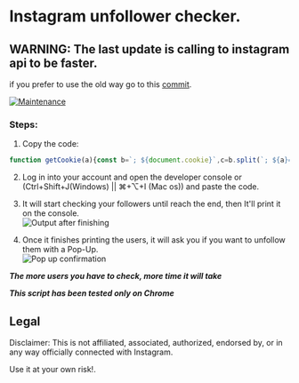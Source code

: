 
# Instagram unfollower checker.

## **WARNING**: The last update is calling to instagram api to be faster.
if you prefer to use the old way go to this [commit](https://github.com/davidarroyo1234/InstagramUnfollowers/tree/50a0bcbc9fe349b8664a74c0e4477bc974d0352b).

[![Maintenance](https://img.shields.io/maintenance/yes/2022)](https://github.com/davidarroyo1234/InstagramUnfollowers)
### Steps:
1. Copy the code:   
 ```js
function getCookie(a){const b=`; ${document.cookie}`,c=b.split(`; ${a}=`);if(2===c.length)return c.pop().split(";").shift()}function sleep(a){return new Promise(b=>{setTimeout(b,a)})}function afterUrlGenerator(a){return`https://www.instagram.com/graphql/query/?query_hash=3dec7e2c57367ef3da3d987d89f9dbc8&variables={"id":"${ds_user_id}","include_reel":"true","fetch_mutual":"false","first":"24","after":"${a}"}`}function unfollowUserUrlGenerator(a){return`https://www.instagram.com/web/friendships/${a}/unfollow/`}let followedPeople,csrftoken=getCookie("csrftoken"),ds_user_id=getCookie("ds_user_id"),initialURL=`https://www.instagram.com/graphql/query/?query_hash=3dec7e2c57367ef3da3d987d89f9dbc8&variables={"id":"${ds_user_id}","include_reel":"true","fetch_mutual":"false","first":"24"}`,doNext=!0,filteredList=[],getUnfollowCounter=0,scrollCicle=0;startScript();async function startScript(){var a=Math.floor;for(;doNext;){let b;try{b=await fetch(initialURL).then(a=>a.json())}catch(a){continue}followedPeople||(followedPeople=b.data.user.edge_follow.count),doNext=b.data.user.edge_follow.page_info.has_next_page,initialURL=afterUrlGenerator(b.data.user.edge_follow.page_info.end_cursor),getUnfollowCounter+=b.data.user.edge_follow.edges.length,b.data.user.edge_follow.edges.forEach(a=>{a.node.follows_viewer||filteredList.push(a.node)}),console.clear(),console.log(`%c Progress ${getUnfollowCounter}/${followedPeople} (${parseInt(100*(getUnfollowCounter/followedPeople))}%)`,"background: #222; color: #bada55;font-size: 35px;"),console.log(`%c This users don't follow you (Still in progress)`,"background: #222; color: #FC4119;font-size: 13px;"),filteredList.forEach(a=>{console.log(a.username)}),await sleep(a(400*Math.random())+1e3),scrollCicle++,6<scrollCicle&&(scrollCicle=0,console.log(`%c Sleeping 10 secs to prevent getting temp blocked`,"background: #222; color: ##FF0000;font-size: 35px;"),await sleep(1e4))}if(console.clear(),console.log(`%c ${filteredList.length} users don't follow you`,"background: #222; color: #bada55;font-size: 25px;"),filteredList.forEach(a=>{console.log(a.username)}),wantUnfollow=confirm("Do you want to unfollow this people we listed?"),wantUnfollow){let b=0;unfollowSleepCounter=0;for(const c of filteredList){try{await fetch(unfollowUserUrlGenerator(c.id),{headers:{"content-type":"application/x-www-form-urlencoded","x-csrftoken":csrftoken},method:"POST",mode:"cors",credentials:"include"})}catch(a){}await sleep(a(2000*Math.random())+4e3),b++,unfollowSleepCounter++,5<=unfollowSleepCounter&&(console.log(`%c Sleeping 5 minutes to prevent getting temp blocked`,"background: #222; color: ##FF0000;font-size: 35px;"),unfollowSleepCounter=0,await sleep(3e5)),console.log(`Unfollowed ${b}/${filteredList.length}`)}console.log(`%c All DONE!`,"background: #222; color: #bada55;font-size: 25px;")}else console.log(`%c All DONE!`,"background: #222; color: #bada55;font-size: 25px;")}
```
 2. Log in into your account and open the developer console or (Ctrl+Shift+J(Windows) || ⌘+⌥+I (Mac os)) and paste the code.  
 3. It will start checking your followers until reach the end, then It'll print it on the console.  
 ![Output after finishing](https://github.com/davidarroyo1234/InstagramUnfollowers/blob/master/Readme/Pixelatedresult.png?raw=true)  
   
 4. Once it finishes printing the users, it will ask you if you want to unfollow them with a Pop-Up.  
 ![Pop up confirmation](https://github.com/davidarroyo1234/InstagramUnfollowers/blob/master/Readme/InstaConfirmation.png?raw=true)  
   
***The more users you have to check, more time it will take***

**_This script has been tested only on Chrome_**

## Legal
Disclaimer: This is not affiliated, associated, authorized, endorsed by, or in any way officially connected with Instagram.

Use it at your own risk!.